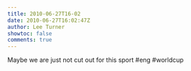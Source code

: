 ```yaml
---
title: 2010-06-27T16-02
date: 2010-06-27T16:02:47Z
author: Lee Turner
showtoc: false
comments: true
---
```


Maybe we are just not cut out for this sport #eng #worldcup

